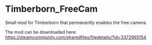 # Timberborn_FreeCam
Small mod for Timberborn that permanently enables the free camera.

The mod can be downloaded here: https://steamcommunity.com/sharedfiles/filedetails/?id=3372965154
